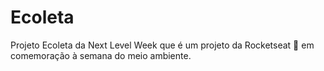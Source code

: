 # Ecoleta
Projeto Ecoleta da Next Level Week que é um projeto da Rocketseat 🚀 em comemoração à semana do meio ambiente.
